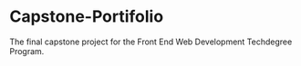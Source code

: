 # Capstone-Portifolio
 The final capstone project for the Front End Web Development Techdegree Program. 
